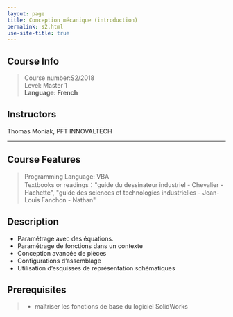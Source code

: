 ```yaml
---
layout: page
title: Conception mécanique (introduction)
permalink: s2.html
use-site-title: true
---
```


## Course Info

> Course number:S2/2018<br/>
Level: Master 1<br/>
**Language: French**

## Instructors

Thomas Moniak, PFT INNOVALTECH

---

## Course Features

> Programming Language: VBA<br/>
Textbooks or readings："guide du dessinateur industriel - Chevalier - Hachette", "guide des sciences et technologies industrielles - Jean-Louis Fanchon - Nathan"

## Description

- Paramétrage avec des équations.
- Paramétrage de fonctions dans un contexte
- Conception avancée de pièces
- Configurations d’assemblage 
- Utilisation d’esquisses de représentation schématiques

## Prerequisites

>- maîtriser les fonctions de base du logiciel SolidWorks
